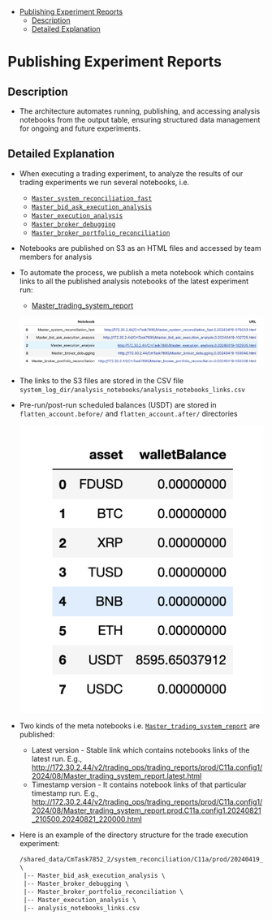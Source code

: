 

<!-- toc -->

- [Publishing Experiment Reports](#publishing-experiment-reports)
  * [Description](#description)
  * [Detailed Explanation](#detailed-explanation)

<!-- tocstop -->

# Publishing Experiment Reports

## Description

- The architecture automates running, publishing, and accessing analysis
  notebooks from the output table, ensuring structured data management for
  ongoing and future experiments.

## Detailed Explanation

- When executing a trading experiment, to analyze the results of our trading
  experiments we run several notebooks, i.e.
  - [`Master_system_reconciliation_fast`](/oms/notebooks/Master_system_reconciliation_fast.ipynb)
  - [`Master_bid_ask_execution_analysis`](/oms/notebooks/Master_bid_ask_execution_analysis.ipynb)
  - [`Master_execution_analysis`](/oms/notebooks/Master_execution_analysis.ipynb)
  - [`Master_broker_debugging`](/oms/notebooks/Master_broker_debugging.ipynb)
  - [`Master_broker_portfolio_reconciliation`](/oms/notebooks/Master_broker_portfolio_reconciliation.ipynb)

- Notebooks are published on S3 as an HTML files and accessed by team members
  for analysis

- To automate the process, we publish a meta notebook which contains links to
  all the published analysis notebooks of the latest experiment run:
  - [Master_trading_system_report](/oms/notebooks/Master_trading_system_report.ipynb)

  ![alt_text](figs/trade_execution_experiment/image5.png)

- The links to the S3 files are stored in the CSV file
  `system_log_dir/analysis_notebooks/analysis_notebooks_links.csv`

- Pre-run/post-run scheduled balances (USDT) are stored in
  `flatten_account.before/` and `flatten_account.after/` directories

  ![alt_text](figs/trade_execution_experiment/image6.png)

- Two kinds of the meta notebooks i.e.
  [`Master_trading_system_report`](/oms/notebooks/Master_trading_system_report.ipynb)
  are published:
  - Latest version - Stable link which contains notebooks links of the latest
    run. E.g.,
    http://172.30.2.44/v2/trading_ops/trading_reports/prod/C11a.config1/2024/08/Master_trading_system_report.latest.html
  - Timestamp version - It contains notebook links of that particular timestamp
    run. E.g.,
    http://172.30.2.44/v2/trading_ops/trading_reports/prod/C11a.config1/2024/08/Master_trading_system_report.prod.C11a.config1.20240821_210500.20240821_220000.html

- Here is an example of the directory structure for the trade execution
  experiment:
  ```
  /shared_data/CmTask7852_2/system_reconciliation/C11a/prod/20240419_103500.20240419_113000/system_log_dir.manual/analysis_notebooks/
  \
   |-- Master_bid_ask_execution_analysis \
   |-- Master_broker_debugging \
   |-- Master_broker_portfolio_reconciliation \
   |-- Master_execution_analysis \
   |-- analysis_notebooks_links.csv
  ```
